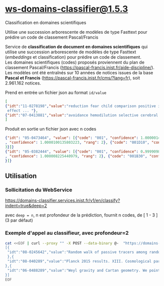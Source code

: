 # ws-domains-classifier@1.5.3

Classification en domaines scientifiques

Utilise une succession arborescente de modèles de type Fasttext pour prédire un code de classement Pascal/Francis

Service de **classification de document en domaines scientifiques** qui utilise
une succession arborescente de modèles de type Fasttext (*embeddings* et
classification) pour prédire un code de classement.  
Les domaines scientifiques (codes) proposés proviennent du plan de classement
Pascal/Francis (<https://pascal-francis.inist.fr/aide-discipline/>).  Les modèles
ont été entraînés sur 10 années de notices issues de la base **Pascal et
Francis** (https://pascal-francis.inist.fr/cms/?lang=fr), soit 2.961.162
notices.

Prend en entrée un fichier json au format `id/value`

```json
[
{"idt":"11-0278198","value":"reduction fear child comparison positive information imagery control condition study
 effect ... "},
{"idt":"07-0413881","value":"avoidance hemodilution selective cerebral perfusion neurobehavioral outcome ... "}
]
```

Produit en sortie un fichier json avec n codes

```json
{"idt": "05-0473464", "value": [{"code": "001", "confidence": 1.0000014305114746, "rang": 1}, {"code": "001D"
, "confidence": 1.0000100135803223, "rang": 2}, {"code": "001D10", "confidence": 0.9192302227020264, "rang":
3}]}
{"idt": "05-0382444", "value": [{"code": "001", "confidence": 0.9999098777770996, "rang": 1}, {"code": "001B"
, "confidence": 1.000008225440979, "rang": 2}, {"code": "001B30", "confidence": 0.9999992847442627, "rang": 3
}]}
```

## Utilisation

### Sollicitation du WebService

<https://domains-classifier.services.inist.fr/v1/en/classify?indent=true&deep=2>

avec `deep = n`, n est profondeur de la prédiction, fournit n codes, de [ 1 - 3 ] (3 par défaut)

### Exemple d'appel au classifieur, avec profondeur=2

```bash
cat <<EOF | curl --proxy "" -X POST --data-binary @-  "https://domains-classifier-2.services.inist.fr/v1/en/classify?indent=true&deep=3"
[{
 "idt":"08-0245642","value":"Random walk of passive tracers among randomly moving obstacles. Background: This study is mainly motivated by the need of understanding how the diffusion behaviour of a biomolecule (or even of a larger object) is affected by other moving macromolecules, organelles, and so on, inside a living cell, whence the possibility of understanding whether or not a randomly walking biomolecule is also subject to a long-range force field driving it to its target. Method: By means of the Continuous Time Random Walk (CTRW) technique the topic of random walk in random environment is here considered in the case of a passively diffusing particle in a crowded environment made of randomly moving and interacting obstacles. Results: The relevant physical quantity which is worked out is the diffusion cofficient of the passive tracer which is computed as a function of the average inter-obstacles distance. Coclusions: The results reported here suggest that if a biomolecule, let us call it a test molecule, moves towards its target in the presence of other independently interacting molecules, its motion can be considerably slowed down. Hence, if such a slowing down could compromise the efficiency of the task to be performed by the test molecule, some accelerating factor would be required. Intermolecular electrodynamic forces are good candidates as accelerating factors because they can act at a long distance in a medium like the cytosol despite its ionic strength."
 },{
 "idt":"08-040289","value":"Planck 2015 results. XIII. Cosmological parameters.We present results based on full-mission Planck observations of temperature and polarization anisotropies of the CMB. These data are consistent with the six-parameter inflationary LCDM cosmology. From the Planck temperature and lensing data, for this cosmology we find a Hubble constant, H0= (67.8 +/- 0.9) km/s/Mpc, a matter density parameter Omega_m = 0.308 +/- 0.012 and a scalar spectral index with n_s = 0.968 +/- 0.006. (We quote 68% errors on measured parameters and 95% limits on other parameters.) Combined with Planck temperature and lensing data, Planck LFI polarization measurements lead to a reionization optical depth of tau = 0.066 +/- 0.016. Combining Planck with other astrophysical data we find N_ eff = 3.15 +/- 0.23 for the effective number of relativistic degrees of freedom and the sum of neutrino masses is constrained to < 0.23 eV. Spatial curvature is found to be |Omega_K| < 0.005. For LCDM we find a limit on the tensor-to-scalar ratio of r <0.11 consistent with the B-mode constraints from an analysis of BICEP2, Keck Array, and Planck (BKP) data. Adding the BKP data leads to a tighter constraint of r < 0.09. We find no evidence for isocurvature perturbations or cosmic defects. The equation of state of dark energy is constrained to w = -1.006 +/- 0.045. Standard big bang nucleosynthesis predictions for the Planck LCDM cosmology are in excellent agreement with observations. We investigate annihilating dark matter and deviations from standard recombination, finding no evidence for new physics. The Planck results for base LCDM are in agreement with BAO data and with the JLA SNe sample. However the amplitude of the fluctuations is found to be higher than inferred from rich cluster counts and weak gravitational lensing. Apart from these tensions, the base LCDM cosmology provides an excellent description of the Planck CMB observations and many other astrophysical data sets."
},{
 "idt":"06-0488289","value":"Weyl gravity and Cartan geometry. We point out that the Cartan geometry known as the second-order conformalstructure provides a natural differential geometric framework underlying gaugetheories of conformal gravity. We are concerned by two theories: the first onewill be the associated Yang-Mills-like Lagrangian, while the second, inspiredby J.T. Wheeler in Phys. Rev. D90 (2014), will be a slightly more general one which will relax theconformal Cartan geometry. The corresponding gauge symmetry is treated withinthe BRST language. We show that the Weyl gauge potential is a spurious degreeof freedom, analogous to a Stueckelberg field, that can be eliminated throughthe dressing field method. We derive sets of field equations for both thestudied Lagrangians. For the second one, they constrain the gauge field to bethe normal conformal Cartan connection. Finally, we provide in a Lagrangianframework a justification of the identification, in dimension $4$, of the Bachtensor with the Yang-Mills current of the normal conformal Cartan connection,as proved in Class"
}]
EOF
```
